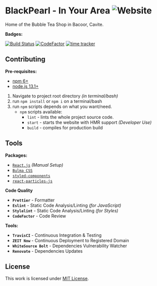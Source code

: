 # BlackPearl - In Your Area ![Website](https://img.shields.io/website?down_color=red&down_message=maintenance&style=for-the-badge&up_color=green&up_message=online&url=https%3A%2F%2Fblackpearl.now.sh)

Home of the Bubble Tea Shop in Bacoor, Cavite.

**Badges:**

[![Build Status](https://travis-ci.com/jhdcruz/BlackPearl-website.svg?token=fiiouVpFksoACZRN1N2B&branch=master)](https://travis-ci.com/jhdcruz/BlackPearl-website) [![CodeFactor](https://www.codefactor.io/repository/github/jhdcruz/blackpearl-website/badge?s=7e5544986aaa83e6666d1f2fb79fb34e296fc487)](https://www.codefactor.io/repository/github/jhdcruz/blackpearl-website) [![time tracker](https://wakatime.com/badge/github/jhdcruz/BlackPearl-website.svg)](https://wakatime.com/badge/github/jhdcruz/BlackPearl-website)

## Contributing

**Pre-requisites:**

- [npm 6+](https://nodejs.org/en/download/)
- [node.js 13.1+](https://nodejs.org/en/download/current/)

1.  Navigate to project root directory _(in terminal/bash)_
2.  run `npm install` or `npm i` on a terminal/bash
3.  run `npm` scripts depends on what you want/need.
    - `npm` scripts available:
      - `lint` - lints the whole project source code.
      - `start` - starts the website with HMR support _(Developer Use)_
      - `build` - compiles for production build

## Tools

**Packages:**

- [`React.js`](https://reactjs.org) _(Manual Setup)_
- [`Bulma CSS`](https:://bulma.io/)
- [`styled-components`](https://www.styled-components.com/)
- [`react-particles-js`](https://www.npmjs.com/package/react-particles-js)

**Code Quality**

- **`Prettier`** - Formatter
- **`Eslint`** - Static Code Analysis/Linting _(for JavaScript)_
- **`Stylelint`** - Static Code Analysis/Linting _(for Styles)_
- **`CodeFactor`** - Code Review

**Tools:**

- **`TravisCI`** - Continuous Integration & Testing
- **`ZEIT Now`** - Continuous Deployment to Registered Domain
- **`WhiteSource Bolt`** - Dependencies Vulnerability Watcher
- **`Renovate`** - Dependencies Updates

## License

This work is licensed under [MIT License](/LICENSE.txt).
